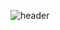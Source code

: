 <div align="left">
  
![header](https://capsule-render.vercel.app/api?type=waving&color=timeGradient&text=Welcome%20to%20Seyi_Hi's%20GitHub%20👋&animation=twinkling&fontSize=35&fontAlignY=40&fontAlign=70&height=250)
